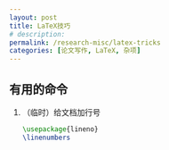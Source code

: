 ```yaml
---
layout: post
title: LaTeX技巧
# description: 
permalink: /research-misc/latex-tricks
categories: [论文写作, LaTeX, 杂项]
---
```


## 有用的命令

1. （临时）给文档加行号

    ```latex
    \usepackage{lineno}
    \linenumbers
    ```
